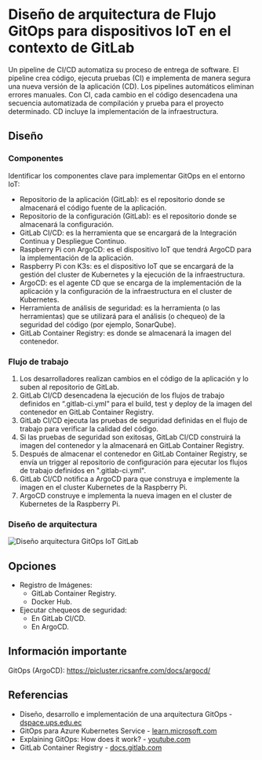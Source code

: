 # Diseño de arquitectura de Flujo GitOps para dispositivos IoT en el contexto de GitLab
Un pipeline de CI/CD automatiza su proceso de entrega de software. El pipeline crea código, ejecuta pruebas (CI) e implementa de manera segura una nueva versión de la aplicación (CD). Los pipelines automáticos eliminan errores manuales. Con CI, cada cambio en el código desencadena una secuencia automatizada de compilación y prueba para el proyecto determinado. CD incluye la implementación de la infraestructura.

## Diseño
### Componentes
Identificar los componentes clave para implementar GitOps en el entorno IoT:
- Repositorio de la aplicación (GitLab): es el repositorio donde se almacenará el código fuente de la aplicación.
- Repositorio de la configuración (GitLab): es el repositorio donde se almacenará la configuración.
- GitLab CI/CD: es la herramienta que se encargará de la Integración Continua y Despliegue Continuo.
- Raspberry Pi con ArgoCD: es el dispositivo IoT que tendrá ArgoCD para la implementación de la aplicación.
- Raspberry Pi con K3s: es el dispositivo IoT que se encargará de la gestión del cluster de Kubernetes y la ejecución de la infraestructura.
- ArgoCD: es el agente CD que se encarga de la implementación de la aplicación y la configuración de la infraestructura en el cluster de Kubernetes.
- Herramienta de análisis de seguridad: es la herramienta (o las herramientas) que se utilizará para el análisis (o chequeo) de la seguridad del código (por ejemplo, SonarQube).
- GitLab Container Registry: es donde se almacenará la imagen del contenedor.

### Flujo de trabajo
1. Los desarrolladores realizan cambios en el código de la aplicación y lo suben al repositorio de GitLab.
2. GitLab CI/CD desencadena la ejecución de los flujos de trabajo definidos en “.gitlab-ci.yml” para el build, test y deploy de la imagen del contenedor en GitLab Container Registry.
3. GitLab CI/CD ejecuta las pruebas de seguridad definidas en el flujo de trabajo para verificar la calidad del código.
4. Si las pruebas de seguridad son exitosas, GitLab CI/CD construirá la imagen del contenedor y la almacenará en GitLab Container Registry.
5. Después de almacenar el contenedor en GitLab Container Registry, se envía un trigger al repositorio de configuración para ejecutar los flujos de trabajo definidos en ".gitlab-ci.yml".
6. GitLab CI/CD notifica a ArgoCD para que construya e implemente la imagen en el cluster Kubernetes de la Raspberry Pi.
7. ArgoCD construye e implementa la nueva imagen en el cluster de Kubernetes de la Raspberry Pi.

### Diseño de arquitectura
<img src="https://github.com/sfl0r3nz05/SecDelivAutoIoT/blob/master/docs/images/2.1%20Dise%C3%B1o%20arquitectura%20Flujo%20GitOps%20IoT%20GitLab.svg" alt="Diseño arquitectura GitOps IoT GitLab">

## Opciones
- Registro de Imágenes:
  - GitLab Container Registry.
  - Docker Hub.
- Ejecutar chequeos de seguridad:
  - En GitLab CI/CD.
  - En ArgoCD.

## Información importante
GitOps (ArgoCD): https://picluster.ricsanfre.com/docs/argocd/

## Referencias
- Diseño, desarrollo e implementación de una arquitectura GitOps - [dspace.ups.edu.ec](https://dspace.ups.edu.ec/bitstream/123456789/22397/1/UPS-CT009712.pdf)
- GitOps para Azure Kubernetes Service - [learn.microsoft.com](https://learn.microsoft.com/es-es/azure/architecture/example-scenario/gitops-aks/gitops-blueprint-aks)
- Explaining GitOps: How does it work? - [youtube.com](https://www.youtube.com/watch?v=dIaX5IhRqkI&ab_channel=DevOpsJourney)
- GitLab Container Registry - [docs.gitlab.com](https://docs.gitlab.com/ee/user/packages/container_registry/)
